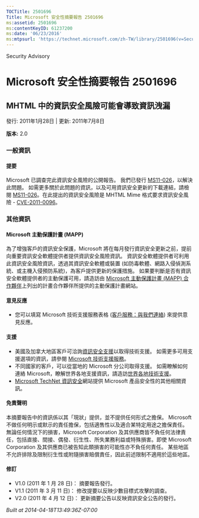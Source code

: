 ```yaml
---
TOCTitle: 2501696
Title: Microsoft 安全性摘要報告 2501696
ms:assetid: 2501696
ms:contentKeyID: 61237200
ms:date: '06/23/2016'
ms:mtpsurl: 'https://technet.microsoft.com/zh-TW/library/2501696(v=Security.10)'
---
```


Security Advisory

Microsoft 安全性摘要報告 2501696
================================

MHTML 中的資訊安全風險可能會導致資訊洩漏
----------------------------------------

發行: 2011年1月28日 | 更新: 2011年7月8日

**版本:** 2.0

### 一般資訊

#### 提要

Microsoft 已調查完此資訊安全風險的公開報告。 我們已發行 [MS11-026](http://technet.microsoft.com/security/bulletin/ms11-026)，以解決此問題。 如需更多關於此問題的資訊，以及可用資訊安全更新的下載連結，請檢閱 [MS11-026](http://technet.microsoft.com/security/bulletin/ms11-026)。在此提出的資訊安全風險是 MHTML Mime 格式要求資訊安全風險 - [CVE-2011-0096](http://www.cve.mitre.org/cgi-bin/cvename.cgi?name=cve-2011-0096)。

### 其他資訊

#### Microsoft 主動保護計畫 (MAPP)

為了增強客戶的資訊安全保護，Microsoft 將在每月發行資訊安全更新之前，提前向重要資訊安全軟體提供者提供資訊安全風險資訊。 資訊安全軟體提供者可利用此資訊安全風險資訊，透過其資訊安全軟體或裝置 (如防毒軟體、網路入侵偵測系統、或主機入侵預防系統)，為客戶提供更新的保護措施。 如果要判斷是否有資訊安全軟體提供者的主動保護可用，請造訪由 [Microsoft 主動保護計畫 (MAPP) 合作夥伴](http://go.microsoft.com/fwlink/?linkid=215201)上列出的計畫合作夥伴所提供的主動保護計畫網站。

#### 意見反應

-   您可以填寫 Microsoft 技術支援服務表格 ([客戶服務：與我們連絡](https://support.microsoft.com/common/survey.aspx?scid=sw;en;1257&amp;showpage=1&amp;ws=technet&amp;sd=tech)) 來提供意見反應。

#### 支援

-   美國及加拿大地區客戶可洽詢[資訊安全支援](http://go.microsoft.com/fwlink/?linkid=21131)以取得技術支援。 如需更多可用支援選項的資訊，請參閱 [Microsoft 技術支援服務](http://support.microsoft.com/)。
-   不同國家的客戶，可以從當地的 Microsoft 分公司取得支援。 如需瞭解如何連絡 Microsoft，瞭解世界各地支援資訊，請造訪[世界各地技術支援](http://go.microsoft.com/fwlink/?linkid=21155)。
-   [Microsoft TechNet 資訊安全](http://technet.microsoft.com/zh-tw/security/default.aspx)網站提供 Microsoft 產品安全性的其他相關資訊。

#### 免責聲明

本摘要報告中的資訊係以其「現狀」提供，並不提供任何形式之擔保。 Microsoft 不做任何明示或默示的責任擔保，包括適售性以及適合某特定用途之擔保責任。 無論任何情況下的損害，Microsoft Corporation 及其供應商皆不負任何法律責任，包括直接、間接、偶發、衍生性、所失業務利益或特殊損害。即使 Microsoft Corporation 及其供應商已被告知此類損害的可能性亦不負任何責任。 某些地區不允許排除及限制衍生性或附隨損害賠償責任，因此前述限制不適用於這些地區。

#### 修訂

-   V1.0 (2011 年 1 月 28 日)： 摘要報告發行。
-   V1.1 (2011 年 3 月 11 日)： 修改提要以反映少數目標式攻擊的調查。
-   V2.0 (2011 年 4 月 12 日)： 更新摘要公告以反映資訊安全公告的發行。

*Built at 2014-04-18T13:49:36Z-07:00*
